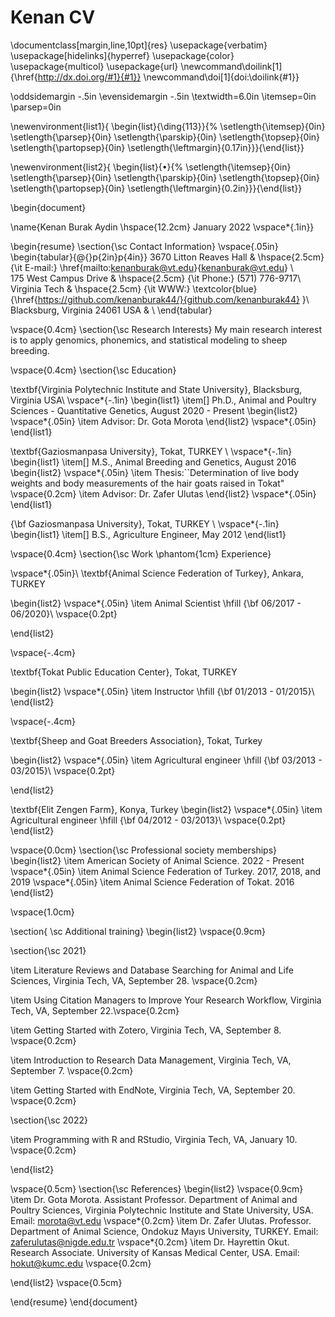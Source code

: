 # Kenan CV
\documentclass[margin,line,10pt]{res}
\usepackage{verbatim}
\usepackage[hidelinks]{hyperref}
\usepackage{color}
\usepackage{multicol}
\usepackage{url}
\newcommand\doilink[1]{\href{http://dx.doi.org/#1}{#1}}
\newcommand\doi[1]{doi:\doilink{#1}}


\oddsidemargin -.5in
\evensidemargin -.5in
\textwidth=6.0in
\itemsep=0in
\parsep=0in


\newenvironment{list1}{
  \begin{list}{\ding{113}}{%
      \setlength{\itemsep}{0in}
      \setlength{\parsep}{0in} \setlength{\parskip}{0in}
      \setlength{\topsep}{0in} \setlength{\partopsep}{0in} 
      \setlength{\leftmargin}{0.17in}}}{\end{list}}

\newenvironment{list2}{
  \begin{list}{$\bullet$}{%
      \setlength{\itemsep}{0in}
      \setlength{\parsep}{0in} \setlength{\parskip}{0in}
      \setlength{\topsep}{0in} \setlength{\partopsep}{0in} 
      \setlength{\leftmargin}{0.2in}}}{\end{list}}




\begin{document}

\name{Kenan Burak Aydin \hspace{12.2cm} January 2022 \vspace*{.1in}}

\begin{resume}
\section{\sc Contact Information}
\vspace{.05in}
\begin{tabular}{@{}p{2in}p{4in}}
3670 Litton Reaves Hall  & \hspace{2.5cm} {\it E-mail:}  \href{mailto:kenanburak@vt.edu}{kenanburak@vt.edu} \\       
 175 West Campus Drive  & \hspace{2.5cm} {\it Phone:} (571) 776-9717\\     
Virginia Tech  & \hspace{2.5cm} {\it WWW:} \textcolor{blue}{\href{https://github.com/kenanburak44/}{github.com/kenanburak44}  }\\
Blacksburg, Virginia 24061 USA  & \\
\end{tabular}


\vspace{0.4cm}
\section{\sc Research Interests}
My main research interest is to apply genomics, phonemics, and statistical modeling to sheep breeding.


\vspace{0.4cm}
\section{\sc Education}

\textbf{Virginia Polytechnic Institute and State University}, Blacksburg, Virginia USA\\
\vspace*{-.1in}
\begin{list1}
\item[] Ph.D., Animal and Poultry Sciences - Quantitative Genetics, August 2020 - Present
\begin{list2}
\vspace*{.05in}
\item Advisor: Dr. Gota Morota 
\end{list2}
\vspace*{.05in}
\end{list1}


\textbf{Gaziosmanpasa University}, Tokat, TURKEY \\
\vspace*{-.1in}
\begin{list1}
\item[] M.S., Animal Breeding and Genetics, August 2016 
\begin{list2}
\vspace*{.05in}
\item Thesis:``Determination of live body weights and body measurements of the hair goats raised in Tokat"
\vspace{0.2cm}
\item Advisor: Dr. Zafer Ulutas
\end{list2}
\vspace*{.05in}
\end{list1}


{\bf Gaziosmanpasa University}, Tokat, TURKEY \\
\vspace*{-.1in}
\begin{list1}
\item[] B.S., Agriculture Engineer, May 2012
\end{list1}


\vspace{0.4cm}
\section{\sc Work \phantom{1cm} Experience}

\vspace*{.05in}\\
\textbf{Animal Science Federation of Turkey}, Ankara, TURKEY
 
\begin{list2}
\vspace*{.05in}
\item Animal Scientist   \hfill {\bf 06/2017 - 06/2020}\\
\vspace{0.2pt}

\end{list2}

\vspace{-.4cm}


\textbf{Tokat Public Education Center}, Tokat, TURKEY

\begin{list2}
\vspace*{.05in}
\item Instructor   \hfill {\bf 01/2013 - 01/2015}\\
\end{list2}

\vspace{-.4cm}

\textbf{Sheep and Goat Breeders Association}, Tokat, Turkey

\begin{list2}
\vspace*{.05in}
\item Agricultural engineer  \hfill {\bf 03/2013 - 03/2015}\\
\vspace{0.2pt}

\end{list2}

\textbf{Elit Zengen Farm}, Konya, Turkey
\begin{list2}
\vspace*{.05in}
\item Agricultural engineer   \hfill {\bf 04/2012 - 03/2013}\\
\vspace{0.2pt}
\end{list2}

\vspace{0.0cm}
\section{\sc Professional society memberships}
\begin{list2}
\item American Society of Animal Science. 2022 - Present
\vspace*{.05in}
\item Animal Science Federation of Turkey. 2017, 2018, and 2019 \vspace*{.05in}
\item Animal Science Federation of Tokat. 2016
\end{list2}

\vspace{1.0cm}


\section{ \sc Additional training}
\begin{list2}
\vspace{0.9cm}

\section{\sc 2021}

\item Literature Reviews and Database Searching for Animal and Life Sciences, Virginia Tech, VA, September 28.
\vspace{0.2cm}


\item Using Citation Managers to Improve Your Research Workflow, Virginia Tech, VA,  September 22.\vspace{0.2cm}


\item Getting Started with Zotero, Virginia Tech, VA, September 8.
\vspace{0.2cm}


\item Introduction to Research Data Management, Virginia Tech, VA,  September 7.
\vspace{0.2cm}


\item Getting Started with EndNote, Virginia Tech, VA,  September 20.
\vspace{0.2cm}

\section{\sc 2022}

\item Programming with R and RStudio, Virginia Tech, VA,   January 10.
\vspace{0.2cm}

\end{list2}

\vspace{0.5cm}
\section{\sc References}
\begin{list2}
\vspace{0.9cm}
\item Dr. Gota Morota. Assistant Professor. Department of Animal and Poultry Sciences, Virginia Polytechnic Institute and State University, USA. Email: morota@vt.edu
\vspace*{0.2cm}
\item Dr. Zafer Ulutas. Professor. Department of Animal Science, Ondokuz Mayıs University, TURKEY. Email: zaferulutas@nigde.edu.tr \vspace*{0.2cm}
\item Dr. Hayrettin Okut. Research Associate. University of Kansas Medical Center, USA. Email: hokut@kumc.edu
\vspace{0.2cm}

\end{list2}
\vspace{0.5cm}


\end{resume}
\end{document}




